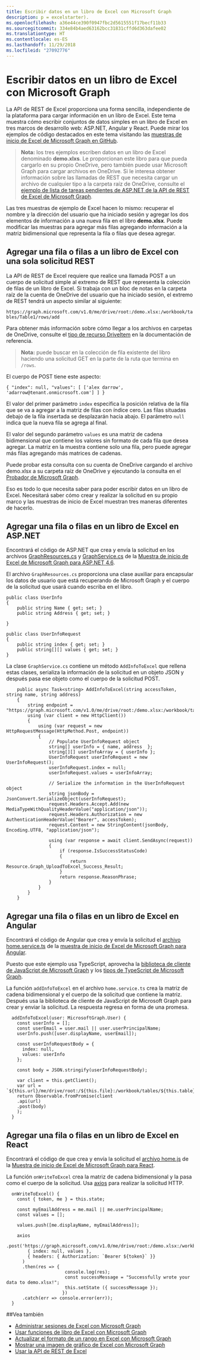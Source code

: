 ```yaml
---
title: Escribir datos en un libro de Excel con Microsoft Graph
description: p = excelstarter).
ms.openlocfilehash: a36e44ce390f0947fbc2d5615551f17becf11b33
ms.sourcegitcommit: 334e84b4aed63162bcc31831cffd6d363dafee02
ms.translationtype: HT
ms.contentlocale: es-ES
ms.lasthandoff: 11/29/2018
ms.locfileid: "27092776"
---
```

# <a name="write-data-to-an-excel-workbook-with-microsoft-graph"></a>Escribir datos en un libro de Excel con Microsoft Graph

La API de REST de Excel proporciona una forma sencilla, independiente de la plataforma para cargar información en un libro de Excel. Este tema muestra cómo escribir conjuntos de datos simples en un libro de Excel en tres marcos de desarrollo web: ASP.NET, Angular y React. Puede mirar los ejemplos de código destacados en este tema visitando las [muestras de inicio de Excel de Microsoft Graph en GitHub](https://github.com/microsoftgraph?utf8=%E2%9C%93&q=excelstarter).

> **Nota:** los tres ejemplos escriben datos en un libro de Excel denominado **demo.xlxs**. Le proporcionan este libro para que pueda cargarlo en su propio OneDrive, pero también puede usar Microsoft Graph para cargar archivos en OneDrive. Si le interesa obtener información sobre las llamadas de REST que necesita cargar un archivo de cualquier tipo a la carpeta raíz de OneDrive, consulte el [ejemplo de lista de tareas pendientes de ASP.NET de la API de REST de Excel de Microsoft Graph](https://github.com/microsoftgraph/aspnet-todo-rest-sample).

Las tres muestras de ejemplo de Excel hacen lo mismo: recuperar el nombre y la dirección del usuario que ha iniciado sesión y agregar los dos elementos de información a una nueva fila en el libro **demo.xlsx**. Puede modificar las muestras para agregar más filas agregando información a la matriz bidimensional que representa la fila o filas que desea agregar.

## <a name="add-a-row-or-rows-to-an-excel-workbook-with-a-single-rest-request"></a>Agregar una fila o filas a un libro de Excel con una sola solicitud REST

La API de REST de Excel requiere que realice una llamada POST a un cuerpo de solicitud simple al extremo de REST que representa la colección de filas de un libro de Excel. Si trabaja con un bloc de notas en la carpeta raíz de la cuenta de OneDrive del usuario que ha iniciado sesión, el extremo de REST tendrá un aspecto similar al siguiente:

`https://graph.microsoft.com/v1.0/me/drive/root:/demo.xlsx:/workbook/tables/Table1/rows/add`

Para obtener más información sobre cómo llegar a los archivos en carpetas de OneDrive, consulte el [tipo de recurso DriveItem](/graph/api/resources/driveitem?view=graph-rest-1.0) en la documentación de referencia.

> **Nota:** puede buscar en la colección de fila existente del libro haciendo una solicitud GET en la parte de la ruta que termina en `/rows`.

El cuerpo de POST tiene este aspecto:

`{
  "index": null,
  "values": [
    ['alex darrow', 'adarrow@tenant.onmicrosoft.com']
  ]
}`

El valor del primer parámetro `index` especifica la posición relativa de la fila que se va a agregar a la matriz de filas con índice cero. Las filas situadas debajo de la fila insertada se desplazarán hacia abajo. El parámetro `null` indica que la nueva fila se agrega al final.

El valor del segundo parámetro `values` es una matriz de cadena bidimensional que contiene los valores sin formato de cada fila que desea agregar. La matriz en la muestra contiene solo una fila, pero puede agregar más filas agregando más matrices de cadenas.

Puede probar esta consulta con su cuenta de OneDrive cargando el archivo demo.xlsx a su carpeta raíz de OneDrive y ejecutando la consulta en el [Probador de Microsoft Graph](https://developer.microsoft.com/graph/graph-explorer).

Eso es todo lo que necesita saber para poder escribir datos en un libro de Excel. Necesitará saber cómo crear y realizar la solicitud en su propio marco y las muestras de inicio de Excel muestran tres maneras diferentes de hacerlo.

## <a name="add-a-row-or-rows-to-an-excel-workbook-in-aspnet"></a>Agregar una fila o filas en un libro de Excel en ASP.NET

Encontrará el código de ASP.NET que crea y envía la solicitud en los archivos [GraphResources.cs](https://github.com/microsoftgraph/aspnet-excelstarter-sample/blob/master/Microsoft%20Graph%20Excel%20REST%20ASPNET/Models/GraphResources.cs) y [GraphService.cs](https://github.com/microsoftgraph/aspnet-excelstarter-sample/blob/master/Microsoft%20Graph%20Excel%20REST%20ASPNET/Models/GraphService.cs) de la [Muestra de inicio de Excel de Microsoft Graph para ASP.NET 4.6](https://github.com/microsoftgraph/aspnet-excelstarter-sample).

El archivo `GraphResources.cs` proporciona una clase auxiliar para encapsular los datos de usuario que está recuperando de Microsoft Graph y el cuerpo de la solicitud que usará cuando escriba en el libro.

    public class UserInfo
    {
        public string Name { get; set; }
        public string Address { get; set; }

    }

    public class UserInfoRequest
    {
        public string index { get; set; }
        public string[][] values { get; set; }
    }

La clase `GraphService.cs` contiene un método `AddInfoToExcel` que rellena estas clases, serializa la información de la solicitud en un objeto JSON y después pasa ese objeto como el cuerpo de la solicitud POST.

        public async Task<string> AddInfoToExcel(string accessToken, string name, string address)
        {
            string endpoint = "https://graph.microsoft.com/v1.0/me/drive/root:/demo.xlsx:/workbook/tables/Table1/rows/add";
            using (var client = new HttpClient())
            {
                using (var request = new HttpRequestMessage(HttpMethod.Post, endpoint))
                {
                    // Populate UserInfoRequest object
                    string[] userInfo = { name, address  };
                    string[][] userInfoArray = { userInfo };
                    UserInfoRequest userInfoRequest = new UserInfoRequest();
                    userInfoRequest.index = null;
                    userInfoRequest.values = userInfoArray;

                    // Serialize the information in the UserInfoRequest object
                    string jsonBody = JsonConvert.SerializeObject(userInfoRequest);
                    request.Headers.Accept.Add(new MediaTypeWithQualityHeaderValue("application/json"));
                    request.Headers.Authorization = new AuthenticationHeaderValue("Bearer", accessToken);
                    request.Content = new StringContent(jsonBody, Encoding.UTF8, "application/json");

                    using (var response = await client.SendAsync(request))
                    {
                        if (response.IsSuccessStatusCode)
                        {
                            return Resource.Graph_UploadToExcel_Success_Result;
                        }
                        return response.ReasonPhrase;
                    }
                }
            }
        }

## <a name="add-a-row-or-rows-to-an-excel-workbook-in-angular"></a>Agregar una fila o filas en un libro de Excel en Angular

Encontrará el código de Angular que crea y envía la solicitud el [archivo home.service.ts](https://github.com/microsoftgraph/angular-excelstarter-sample/blob/master/src/app/home/home.service.ts) de la [muestra de inicio de Excel de Microsoft Graph para Angular](https://github.com/microsoftgraph/angular-excelstarter-sample).

Puesto que este ejemplo usa TypeScript, aprovecha la [biblioteca de cliente de JavaScript de Microsoft Graph](https://github.com/microsoftgraph/msgraph-sdk-javascript) y los [tipos de TypeScript de Microsoft Graph](https://github.com/microsoftgraph/msgraph-typescript-typings).

La función `addInfoToExcel` en el archivo `home.service.ts` crea la matriz de cadena bidimensional y el cuerpo de la solicitud que contiene la matriz. Después usa la biblioteca de cliente de JavaScript de Microsoft Graph para crear y enviar la solicitud. La respuesta regresa en forma de una promesa.

      addInfoToExcel(user: MicrosoftGraph.User) {
        const userInfo = [];
        const userEmail = user.mail || user.userPrincipalName;    
        userInfo.push([user.displayName, userEmail]);

        const userInfoRequestBody = {
          index: null,
          values: userInfo
        };   

        const body = JSON.stringify(userInfoRequestBody);

        var client = this.getClient();
        var url = `${this.url}/me/drive/root:/${this.file}:/workbook/tables/${this.table}/rows/add`
        return Observable.fromPromise(client
        .api(url)
        .post(body)
        );
      }

## <a name="add-a-row-or-rows-to-an-excel-workbook-in-react"></a>Agregar una fila o filas en un libro de Excel en React

Encontrará el código de que crea y envía la solicitud el [archivo home.js](https://github.com/microsoftgraph/react-excelstarter-sample/blob/master/src/home/home.js) de la [Muestra de inicio de Excel de Microsoft Graph para React](https://github.com/microsoftgraph/react-excelstarter-sample).

La función `onWriteToExcel` crea la matriz de cadena bidimensional y la pasa como el cuerpo de la solicitud. Usa [axios](https://www.npmjs.com/package/axios) para realizar la solicitud HTTP.

      onWriteToExcel() {
        const { token, me } = this.state;

        const myEmailAddress = me.mail || me.userPrincipalName;
        const values = [];

        values.push([me.displayName, myEmailAddress]);

        axios
          .post('https://graph.microsoft.com/v1.0/me/drive/root:/demo.xlsx:/workbook/tables/Table1/rows/add',
            { index: null, values },
            { headers: { Authorization: `Bearer ${token}` }}
          )
          .then(res => {
                          console.log(res);
                          const successMessage = "Successfully wrote your data to demo.xlsx!";
                          this.setState ({ successMessage });
                         })
          .catch(err => console.error(err));
      }

##<a name="see-also"></a>Vea también

* [Administrar sesiones de Excel con Microsoft Graph](excel-manage-sessions.md)
* [Usar funciones de libro de Excel con Microsoft Graph](excel-use-functions.md)
* [Actualizar el formato de un rango en Excel con Microsoft Graph](excel-update-range-format.md)
* [Mostrar una imagen de gráfico de Excel con Microsoft Graph](excel-display-chart-image.md)
* [Usar la API de REST de Excel](/graph/api/resources/excel?view=graph-rest-1.0)    
